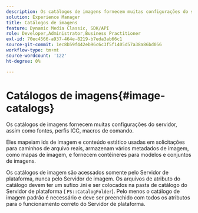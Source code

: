 ```yaml
---
description: Os catálogos de imagens fornecem muitas configurações do servidor, assim como fontes, perfis ICC, macros de comando.
solution: Experience Manager
title: Catálogos de imagens
feature: Dynamic Media Classic, SDK/API
role: Developer,Administrator,Business Practitioner
exl-id: 70ec4566-a937-464e-8219-b7eda3ab66c1
source-git-commit: 1ec8b59f442eb96c6c3f5f1405d57a38a86bd056
workflow-type: tm+mt
source-wordcount: '122'
ht-degree: 0%

---
```


# Catálogos de imagens{#image-catalogs}

Os catálogos de imagens fornecem muitas configurações do servidor, assim como fontes, perfis ICC, macros de comando.

Eles mapeiam ids de imagem e conteúdo estático usadas em solicitações para caminhos de arquivo reais, armazenam vários metadados de imagem, como mapas de imagem, e fornecem contêineres para modelos e conjuntos de imagens.

Os catálogos de imagem são acessados somente pelo Servidor de plataforma, nunca pelo Servidor de imagem. Os arquivos de atributo do catálogo devem ter um sufixo .ini e ser colocados na pasta de catálogo do Servidor de plataforma ( `PS::CatalogFolder`). Pelo menos o catálogo de imagem padrão é necessário e deve ser preenchido com todos os atributos para o funcionamento correto do Servidor de plataforma.

